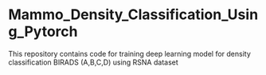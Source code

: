 # Mammo_Density_Classification_Using_Pytorch
This repository contains code for training deep learning model for density classification BIRADS (A,B,C,D) using RSNA dataset 
